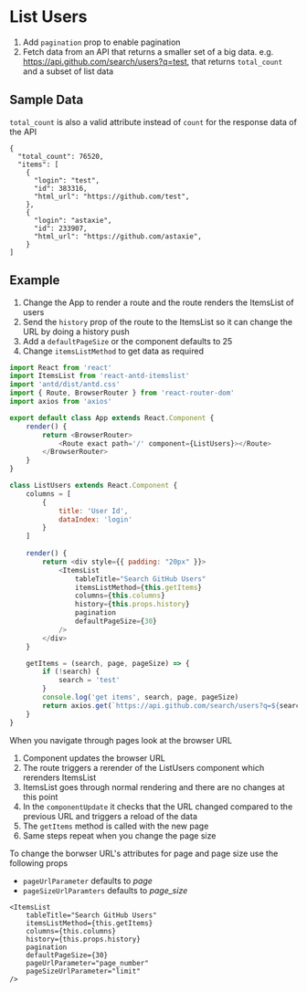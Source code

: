 # List Users

1. Add `pagination` prop to enable pagination
1. Fetch data from an API that returns a smaller set of a big data. e.g. https://api.github.com/search/users?q=test, that returns `total_count` and a subset of list data

## Sample Data

`total_count` is also a valid attribute instead of `count` for the response data of the API

```
{
  "total_count": 76520,
  "items": [
    {
      "login": "test",
      "id": 383316,
      "html_url": "https://github.com/test",
    },
    {
      "login": "astaxie",
      "id": 233907,
      "html_url": "https://github.com/astaxie",
    }
]
```

## Example

1. Change the App to render a route and the route renders the ItemsList of users
1. Send the `history` prop of the route to the ItemsList so it can change the URL by doing a history push
1. Add a `defaultPageSize` or the component defaults to 25
1. Change `itemsListMethod` to get data as required

```js
import React from 'react'
import ItemsList from 'react-antd-itemslist'
import 'antd/dist/antd.css'
import { Route, BrowserRouter } from 'react-router-dom'
import axios from 'axios'

export default class App extends React.Component {
    render() {
        return <BrowserRouter>
            <Route exact path='/' component={ListUsers}></Route>
        </BrowserRouter>
    }
}

class ListUsers extends React.Component {
    columns = [
        {
            title: 'User Id',
            dataIndex: 'login'
        }
    ]
    
    render() {
        return <div style={{ padding: "20px" }}>
            <ItemsList
                tableTitle="Search GitHub Users"
                itemsListMethod={this.getItems}
                columns={this.columns}
                history={this.props.history}
                pagination
                defaultPageSize={30}
            />
        </div>
    }

    getItems = (search, page, pageSize) => {
        if (!search) {
            search = 'test'
        }
        console.log('get items', search, page, pageSize)
        return axios.get(`https://api.github.com/search/users?q=${search}&page=${page}&per_page=${pageSize}`)
    }
}
```

When you navigate through pages look at the browser URL

1. Component updates the browser URL
1. The route triggers a rerender of the ListUsers component which rerenders ItemsList
1. ItemsList goes through normal rendering and there are no changes at this point
1. In the `componentUpdate` it checks that the URL changed compared to the previous URL and triggers a reload of the data
1. The `getItems` method is called with the new page
1. Same steps repeat when you change the page size

To change the borwser URL's attributes for page and page size use the following props

* `pageUrlParameter` defaults to *page*
* `pageSizeUrlParamters` defaults to *page_size*

```
<ItemsList
    tableTitle="Search GitHub Users"
    itemsListMethod={this.getItems}
    columns={this.columns}
    history={this.props.history}
    pagination
    defaultPageSize={30}
    pageUrlParameter="page_number"
    pageSizeUrlParameter="limit"
/>
```